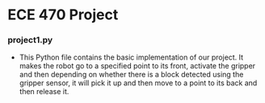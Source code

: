 # ECE 470 Project #

### project1.py ### 
- This Python file contains the basic implementation of our project. It makes the robot go to a specified point to its front, activate the gripper and then depending on whether there is a block detected using the gripper sensor, it will pick it up and then move to a point to its back and then release it. 
